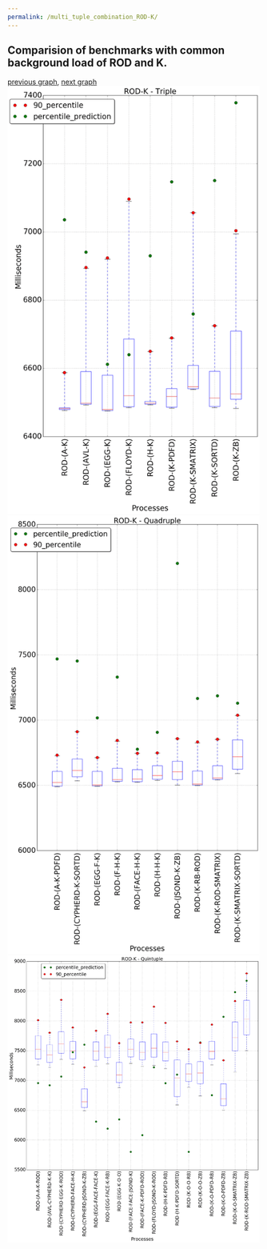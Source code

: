 ```yaml
---
permalink: /multi_tuple_combination_ROD-K/
---
```



## Comparision of benchmarks with common background load of ROD and K.

[previous graph](../multi_tuple_combination_ROD-JSOND/), [next graph](../multi_tuple_combination_ROD-O/)
![graph figure](./images/triple/ROD/ROD-K_box.png)![graph figure](./images/quadruple/ROD/ROD-K_box.png)![graph figure](./images/quintuple/ROD/ROD-K_box.png)